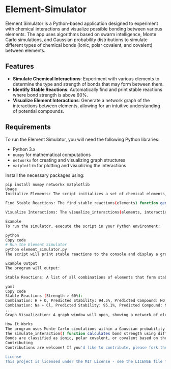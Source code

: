 # Element-Simulator

Element Simulator is a Python-based application designed to experiment with chemical interactions and visualize possible bonding between various elements. The app uses algorithms based on swarm intelligence, Monte Carlo simulations, and Gaussian probability distributions to simulate different types of chemical bonds (ionic, polar covalent, and covalent) between elements.

## Features

- **Simulate Chemical Interactions**: Experiment with various elements to determine the type and strength of bonds that may form between them.
- **Identify Stable Reactions**: Automatically find and print stable reactions where bond strength is above 60%.
- **Visualize Element Interactions**: Generate a network graph of the interactions between elements, allowing for an intuitive understanding of potential compounds.

## Requirements

To run the Element Simulator, you will need the following Python libraries:

- Python 3.x
- `numpy` for mathematical computations
- `networkx` for creating and visualizing graph structures
- `matplotlib` for plotting and visualizing the interactions

Install the necessary packages using:

```bash
pip install numpy networkx matplotlib
Usage
Initialize Elements: The script initializes a set of chemical elements, each with attributes such as atomic number, symbol, electronegativity, and valence electrons.

Find Stable Reactions: The find_stable_reactions(elements) function generates all possible pairs of elements and identifies stable interactions where the predicted bond strength is above 60%.

Visualize Interactions: The visualize_interactions(elements, interactions) function creates a network graph showing the interactions and bond strengths between elements.

Example
To run the simulator, execute the script in your Python environment:

python
Copy code
# Run the Element Simulator
python element_simulator.py
The script will print stable reactions to the console and display a graphical representation of all possible interactions.

Example Output
The program will output:

Stable Reactions: A list of all combinations of elements that form stable bonds with a strength above 60%.

yaml
Copy code
Stable Reactions (Strength > 60%):
Combination: H + O, Predicted Stability: 94.5%, Predicted Compound: HO
Combination: Na + Cl, Predicted Stability: 95.1%, Predicted Compound: NaCl
...
Graph Visualization: A graph window will open, showing a network of element interactions, with bond strengths labeled along the connecting edges.

How It Works
The program uses Monte Carlo simulations within a Gaussian probability space to estimate the likelihood and strength of different chemical bonds.
The simulate_interaction() function calculates bond strength using differences in electronegativity and valence electrons.
Bonds are classified as ionic, polar covalent, or covalent based on these parameters.
Contributing
Contributions are welcome! If you'd like to contribute, please fork the repository, make your changes, and submit a pull request.

License
This project is licensed under the MIT License - see the LICENSE file for details.
